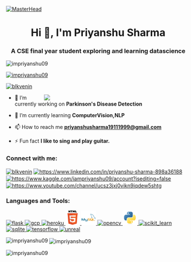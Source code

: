 [![MasterHead](https://sciencebusiness.net/sites/default/files/styles/article/public/2019-04/bigstock--191325997.jpg?itok=FC5pcHnC)](https://iampriyanshu09.github.io)
<h1 align="center">Hi 👋, I'm Priyanshu Sharma</h1>
<h3 align="center">A CSE final year student exploring and learning datascience</h3>

<p align="left"> <img src="https://komarev.com/ghpvc/?username=impriyanshu09&label=Profile%20views&color=0e75b6&style=flat" alt="impriyanshu09" /> </p>

<p align="left"> <a href="https://github.com/ryo-ma/github-profile-trophy"><img src="https://github-profile-trophy.vercel.app/?username=impriyanshu09" alt="impriyanshu09" /></a> </p>
<p align="left"> <a href="https://twitter.com/blkvenin" target="blank"><img src="https://img.shields.io/twitter/follow/blkvenin?logo=twitter&style=for-the-badge" alt="blkvenin" /></a> </p>

<img align="right"  width="400" src="https://camo.githubusercontent.com/9afefcbff89a66b497e623146404d0e0d51fd46d9cd4039f8580a339a2ad9cbc/68747470733a2f2f6d69726f2e6d656469756d2e636f6d2f6d61782f323830302f312a4255376630324c655165454c7a747178613865436d772e676966">

- 🔭 I’m currently working on **Parkinson's Disease Detection**

- 🌱 I’m currently learning **ComputerVision,NLP**

- 📫 How to reach me **priyanshusharma19111999@gmail.com**

- ⚡ Fun fact **I like to sing and play guitar.**

<h3 align="left">Connect with me:</h3>
<p align="left">
<a href="https://twitter.com/blkvenin" target="blank"><img align="center" src="https://raw.githubusercontent.com/rahuldkjain/github-profile-readme-generator/master/src/images/icons/Social/twitter.svg" alt="blkvenin" height="30" width="40" /></a>
<a href="https://www.linkedin.com/in/priyanshu-sharma-898a36188" target="blank"><img align="center" src="https://raw.githubusercontent.com/rahuldkjain/github-profile-readme-generator/master/src/images/icons/Social/linked-in-alt.svg" alt="https://www.linkedin.com/in/priyanshu-sharma-898a36188" height="30" width="40" /></a>
<a href="https://www.kaggle.com/iampriyanshu09/account?isediting=false" target="blank"><img align="center" src="https://raw.githubusercontent.com/rahuldkjain/github-profile-readme-generator/master/src/images/icons/Social/kaggle.svg" alt="https://www.kaggle.com/iampriyanshu09/account?isediting=false" height="30" width="40" /></a>
<a href="https://www.youtube.com/channel/ucsz3jxj0vikn9iqdew5shtg" target="blank"><img align="center" src="https://raw.githubusercontent.com/rahuldkjain/github-profile-readme-generator/master/src/images/icons/Social/youtube.svg" alt="https://www.youtube.com/channel/ucsz3jxj0vikn9iqdew5shtg" height="30" width="40" /></a>
</p>

<h3 align="left">Languages and Tools:</h3>
<p align="left"> <a href="https://flask.palletsprojects.com/" target="_blank"> <img src="https://www.vectorlogo.zone/logos/pocoo_flask/pocoo_flask-icon.svg" alt="flask" width="40" height="40"/> </a> <a href="https://cloud.google.com" target="_blank"> <img src="https://www.vectorlogo.zone/logos/google_cloud/google_cloud-icon.svg" alt="gcp" width="40" height="40"/> </a> <a href="https://heroku.com" target="_blank"> <img src="https://www.vectorlogo.zone/logos/heroku/heroku-icon.svg" alt="heroku" width="40" height="40"/> </a> <a href="https://www.w3.org/html/" target="_blank"> <img src="https://raw.githubusercontent.com/devicons/devicon/master/icons/html5/html5-original-wordmark.svg" alt="html5" width="40" height="40"/> </a>  </a> <a href="https://www.mysql.com/" target="_blank"> <img src="https://raw.githubusercontent.com/devicons/devicon/master/icons/mysql/mysql-original-wordmark.svg" alt="mysql" width="40" height="40"/> </a> <a href="https://opencv.org/" target="_blank"> <img src="https://www.vectorlogo.zone/logos/opencv/opencv-icon.svg" alt="opencv" width="40" height="40"/> </a> <a href="https://www.python.org" target="_blank"> <img src="https://raw.githubusercontent.com/devicons/devicon/master/icons/python/python-original.svg" alt="python" width="40" height="40"/> </a> <a href="https://scikit-learn.org/" target="_blank"> <img src="https://upload.wikimedia.org/wikipedia/commons/0/05/Scikit_learn_logo_small.svg" alt="scikit_learn" width="40" height="40"/> </a> <a href="https://www.sqlite.org/" target="_blank"> <img src="https://www.vectorlogo.zone/logos/sqlite/sqlite-icon.svg" alt="sqlite" width="40" height="40"/> </a> <a href="https://www.tensorflow.org" target="_blank"> <img src="https://www.vectorlogo.zone/logos/tensorflow/tensorflow-icon.svg" alt="tensorflow" width="40" height="40"/> </a> <a href="https://unrealengine.com/" target="_blank"> <img src="https://raw.githubusercontent.com/kenangundogan/fontisto/036b7eca71aab1bef8e6a0518f7329f13ed62f6b/icons/svg/brand/unreal-engine.svg" alt="unreal" width="40" height="40"/> </a> </p>

<p><img align="left" src="https://github-readme-stats.vercel.app/api/top-langs?username=impriyanshu09&show_icons=true&locale=en&layout=compact" alt="impriyanshu09" /></p>

<p>&nbsp;<img align="center" src="https://github-readme-stats.vercel.app/api?username=impriyanshu09&show_icons=true&locale=en" alt="impriyanshu09" /></p>

<p><img align="center" src="https://github-readme-streak-stats.herokuapp.com/?user=impriyanshu09&" alt="impriyanshu09" /></p>
